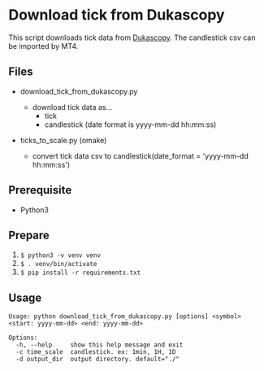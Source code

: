 # Download tick from Dukascopy
This script downloads tick data from [Dukascopy](https://www.dukascopy.com/swiss/english/home/).
The candlestick csv can be imported by MT4.

## Files
* download_tick_from_dukascopy.py
    * download tick data as...
        * tick
        * candlestick (date format is yyyy-mm-dd hh:mm:ss)


* ticks_to_scale.py (omake)
    * convert tick data csv to candlestick(date_format = 'yyyy-mm-dd hh:mm:ss')


## Prerequisite
* Python3


## Prepare
1. `$ python3 -v venv venv`
1. `$ . venv/bin/activate`
1. `$ pip install -r requirements.txt`


## Usage
```
Usage: python download_tick_from_dukascopy.py [options] <symbol> <start: yyyy-mm-dd> <end: yyyy-mm-dd>

Options:
  -h, --help     show this help message and exit
  -c time_scale  candlestick. ex: 1min, 1H, 1D
  -d output_dir  output directory. default="./"
```
